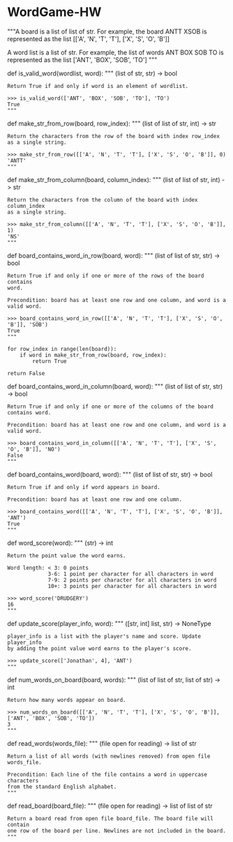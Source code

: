 WordGame-HW
===========
"""A board is a list of list of str. For example, the board
    ANTT
    XSOB
is represented as the list
    [['A', 'N', 'T', 'T'], ['X', 'S', 'O', 'B']]

A word list is a list of str. For example, the list of words
    ANT
    BOX
    SOB
    TO
is represented as the list
    ['ANT', 'BOX', 'SOB', 'TO']
"""


def is_valid_word(wordlist, word):
    """ (list of str, str) -> bool

    Return True if and only if word is an element of wordlist.

    >>> is_valid_word(['ANT', 'BOX', 'SOB', 'TO'], 'TO')
    True
    """


def make_str_from_row(board, row_index):
    """ (list of list of str, int) -> str

    Return the characters from the row of the board with index row_index
    as a single string.

    >>> make_str_from_row([['A', 'N', 'T', 'T'], ['X', 'S', 'O', 'B']], 0)
    'ANTT'
    """


def make_str_from_column(board, column_index):
    """ (list of list of str, int) -> str

    Return the characters from the column of the board with index column_index
    as a single string.

    >>> make_str_from_column([['A', 'N', 'T', 'T'], ['X', 'S', 'O', 'B']], 1)
    'NS'
    """


def board_contains_word_in_row(board, word):
    """ (list of list of str, str) -> bool

    Return True if and only if one or more of the rows of the board contains
    word.

    Precondition: board has at least one row and one column, and word is a
    valid word.

    >>> board_contains_word_in_row([['A', 'N', 'T', 'T'], ['X', 'S', 'O', 'B']], 'SOB')
    True
    """

    for row_index in range(len(board)):
        if word in make_str_from_row(board, row_index):
            return True

    return False


def board_contains_word_in_column(board, word):
    """ (list of list of str, str) -> bool

    Return True if and only if one or more of the columns of the board
    contains word.

    Precondition: board has at least one row and one column, and word is a
    valid word.

    >>> board_contains_word_in_column([['A', 'N', 'T', 'T'], ['X', 'S', 'O', 'B']], 'NO')
    False
    """


def board_contains_word(board, word):
    """ (list of list of str, str) -> bool

    Return True if and only if word appears in board.

    Precondition: board has at least one row and one column.

    >>> board_contains_word([['A', 'N', 'T', 'T'], ['X', 'S', 'O', 'B']], 'ANT')
    True
    """


def word_score(word):
    """ (str) -> int

    Return the point value the word earns.

    Word length: < 3: 0 points
                 3-6: 1 point per character for all characters in word
                 7-9: 2 points per character for all characters in word
                 10+: 3 points per character for all characters in word

    >>> word_score('DRUDGERY')
    16
    """


def update_score(player_info, word):
    """ ([str, int] list, str) -> NoneType

    player_info is a list with the player's name and score. Update player_info
    by adding the point value word earns to the player's score.

    >>> update_score(['Jonathan', 4], 'ANT')
    """


def num_words_on_board(board, words):
    """ (list of list of str, list of str) -> int

    Return how many words appear on board.

    >>> num_words_on_board([['A', 'N', 'T', 'T'], ['X', 'S', 'O', 'B']], ['ANT', 'BOX', 'SOB', 'TO'])
    3
    """


def read_words(words_file):
    """ (file open for reading) -> list of str

    Return a list of all words (with newlines removed) from open file
    words_file.

    Precondition: Each line of the file contains a word in uppercase characters
    from the standard English alphabet.
    """


def read_board(board_file):
    """ (file open for reading) -> list of list of str

    Return a board read from open file board_file. The board file will contain
    one row of the board per line. Newlines are not included in the board.
    """

